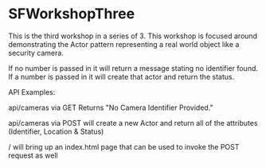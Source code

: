 
# SFWorkshopThree
This is the third workshop in a series of 3. This workshop is focused around demonstrating the Actor pattern representing a real world object like a security camera.

If no number is passed in it will return a message stating no identifier found. If a number is passed in it will create that actor and return the status.

API Examples:

api/cameras via GET Returns "No Camera Identifier Provided."

api/cameras via POST will create a new Actor and return all of the attributes (Identifier, Location & Status)

/ will bring up an index.html page that can be used to invoke the POST request as well

